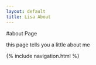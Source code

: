 ```yaml
---
layout: default
title: Lisa About
---
```


#about Page

this page tells you a little about me


{% include navigation.html %}